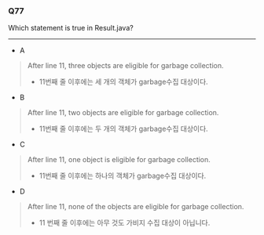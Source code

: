 ### Q77  

Which statement is true in Result.java?

---

* A  
> After line 11, three objects are eligible for garbage collection.
> - 11번째 줄 이후에는 세 개의 객체가 garbage수집 대상이다.  

* B  
> After line 11, two objects are eligible for garbage collection.
> - 11번째 줄 이후에는 두 개의 객체가 garbage수집 대상이다.  

* C  
> After line 11, one object is eligible for garbage collection.
> - 11번째 줄 이후에는 하나의 객체가 garbage수집 대상이다.  

* D  
> After line 11, none of the objects are eligible for garbage collection.
> - 11 번째 줄 이후에는 아무 것도 가비지 수집 대상이 아닙니다.  
